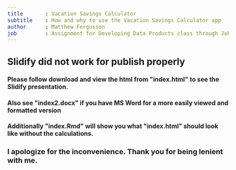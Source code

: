 ```yaml
---
title       : Vacation Savings Calculator
subtitle    : How and why to use the Vacation Savings Calculator app
author      : Matthew Fergusson
job         : Assignment for Developing Data Products class through Johns Hopkins
---
```


## Slidify did not work for publish properly

#### Please follow download and view the html from "index.html" to see the Slidify presentation.

#### Also see "index2.docx" if you have MS Word for a more easily viewed and formatted version

#### Additionally "index.Rmd" will show you what "index.html" should look like without the calculations.

### I apologize for the inconvenience. Thank you for being lenient with me.